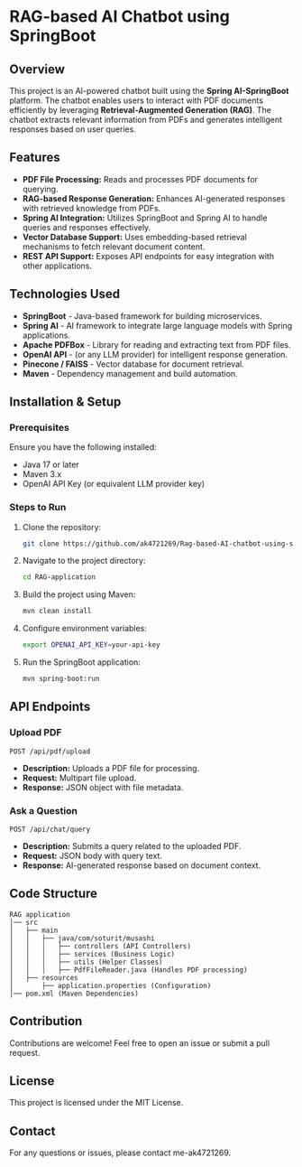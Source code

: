 # RAG-based AI Chatbot using SpringBoot

## Overview
This project is an AI-powered chatbot built using the **Spring AI-SpringBoot** platform. The chatbot enables users to interact with PDF documents efficiently by leveraging **Retrieval-Augmented Generation (RAG)**. The chatbot extracts relevant information from PDFs and generates intelligent responses based on user queries.

## Features
- **PDF File Processing:** Reads and processes PDF documents for querying.
- **RAG-based Response Generation:** Enhances AI-generated responses with retrieved knowledge from PDFs.
- **Spring AI Integration:** Utilizes SpringBoot and Spring AI to handle queries and responses effectively.
- **Vector Database Support:** Uses embedding-based retrieval mechanisms to fetch relevant document content.
- **REST API Support:** Exposes API endpoints for easy integration with other applications.

## Technologies Used
- **SpringBoot** - Java-based framework for building microservices.
- **Spring AI** - AI framework to integrate large language models with Spring applications.
- **Apache PDFBox** - Library for reading and extracting text from PDF files.
- **OpenAI API** - (or any LLM provider) for intelligent response generation.
- **Pinecone / FAISS** - Vector database for document retrieval.
- **Maven** - Dependency management and build automation.

## Installation & Setup
### Prerequisites
Ensure you have the following installed:
- Java 17 or later
- Maven 3.x
- OpenAI API Key (or equivalent LLM provider key)

### Steps to Run
1. Clone the repository:
   ```sh
   git clone https://github.com/ak4721269/Rag-based-AI-chatbot-using-springboot.git
   ```
2. Navigate to the project directory:
   ```sh
   cd RAG-application
   ```
3. Build the project using Maven:
   ```sh
   mvn clean install
   ```
4. Configure environment variables:
   ```sh
   export OPENAI_API_KEY=your-api-key
   ```
5. Run the SpringBoot application:
   ```sh
   mvn spring-boot:run
   ```

## API Endpoints
### Upload PDF
```http
POST /api/pdf/upload
```
- **Description:** Uploads a PDF file for processing.
- **Request:** Multipart file upload.
- **Response:** JSON object with file metadata.

### Ask a Question
```http
POST /api/chat/query
```
- **Description:** Submits a query related to the uploaded PDF.
- **Request:** JSON body with query text.
- **Response:** AI-generated response based on document context.

## Code Structure
```
RAG application
│── src
│   ├── main
│   │   ├── java/com/soturit/musashi
│   │   │   ├── controllers (API Controllers)
│   │   │   ├── services (Business Logic)
│   │   │   ├── utils (Helper Classes)
│   │   │   ├── PdfFileReader.java (Handles PDF processing)
│   ├── resources
│       ├── application.properties (Configuration)
│── pom.xml (Maven Dependencies)
```

## Contribution
Contributions are welcome! Feel free to open an issue or submit a pull request.

## License
This project is licensed under the MIT License.

## Contact
For any questions or issues, please contact me-ak4721269.

